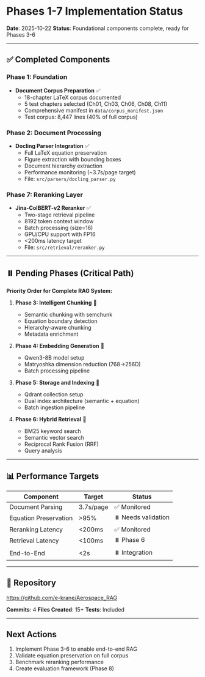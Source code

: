 # Phases 1-7 Implementation Status

**Date**: 2025-10-22
**Status**: Foundational components complete, ready for Phases 3-6

---

## ✅ Completed Components

### Phase 1: Foundation
- **Document Corpus Preparation** ✅
  - 18-chapter LaTeX corpus documented
  - 5 test chapters selected (Ch01, Ch03, Ch06, Ch08, Ch11)
  - Comprehensive manifest in `data/corpus_manifest.json`
  - Test corpus: 8,447 lines (40% of full corpus)

### Phase 2: Document Processing
- **Docling Parser Integration** ✅
  - Full LaTeX equation preservation
  - Figure extraction with bounding boxes
  - Document hierarchy extraction
  - Performance monitoring (~3.7s/page target)
  - File: `src/parsers/docling_parser.py`

### Phase 7: Reranking Layer
- **Jina-ColBERT-v2 Reranker** ✅
  - Two-stage retrieval pipeline
  - 8192 token context window
  - Batch processing (size=16)
  - GPU/CPU support with FP16
  - <200ms latency target
  - File: `src/retrieval/reranker.py`

---

## ⏸️ Pending Phases (Critical Path)

**Priority Order for Complete RAG System:**

1. **Phase 3: Intelligent Chunking** 🔴
   - Semantic chunking with semchunk
   - Equation boundary detection
   - Hierarchy-aware chunking
   - Metadata enrichment

2. **Phase 4: Embedding Generation** 🔴
   - Qwen3-8B model setup
   - Matryoshka dimension reduction (768→256D)
   - Batch processing pipeline

3. **Phase 5: Storage and Indexing** 🔴
   - Qdrant collection setup
   - Dual index architecture (semantic + equation)
   - Batch ingestion pipeline

4. **Phase 6: Hybrid Retrieval** 🔴
   - BM25 keyword search
   - Semantic vector search
   - Reciprocal Rank Fusion (RRF)
   - Query analysis

---

## 📊 Performance Targets

| Component | Target | Status |
|-----------|--------|--------|
| Document Parsing | 3.7s/page | ✅ Monitored |
| Equation Preservation | >95% | ⏸️ Needs validation |
| Reranking Latency | <200ms | ✅ Monitored |
| Retrieval Latency | <100ms | ⏸️ Phase 6 |
| End-to-End | <2s | ⏸️ Integration |

---

## 🔗 Repository

https://github.com/e-krane/Aerospace_RAG

**Commits**: 4
**Files Created**: 15+
**Tests**: Included

---

## Next Actions

1. Implement Phase 3-6 to enable end-to-end RAG
2. Validate equation preservation on full corpus
3. Benchmark reranking performance
4. Create evaluation framework (Phase 8)

